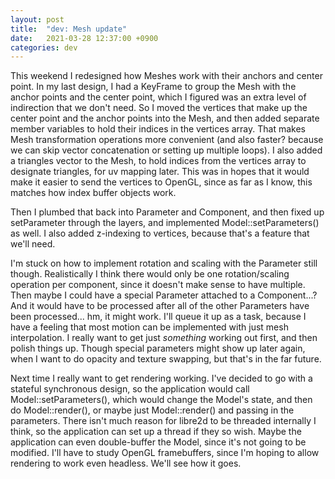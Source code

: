 ```yaml
---
layout: post
title:  "dev: Mesh update"
date:   2021-03-28 12:37:00 +0900
categories: dev
---
```


This weekend I redesigned how Meshes work with their anchors and center point.
In my last design, I had a KeyFrame to group the Mesh with the anchor points
and the center point, which I figured was an extra level of indirection that we
don't need. So I moved the vertices that make up the center point and the
anchor points into the Mesh, and then added separate member variables to hold
their indices in the vertices array. That makes Mesh transformation operations
more convenient (and also faster? because we can skip vector concatenation or
setting up multiple loops). I also added a triangles vector to the Mesh, to
hold indices from the vertices array to designate triangles, for uv mapping
later. This was in hopes that it would make it easier to send the vertices to
OpenGL, since as far as I know, this matches how index buffer objects work.

Then I plumbed that back into Parameter and Component, and then fixed up
setParameter through the layers, and implemented Model::setParameters() as
well. I also added z-indexing to vertices, because that's a feature that we'll
need.

I'm stuck on how to implement rotation and scaling with the Parameter still
though. Realistically I think there would only be one rotation/scaling
operation per component, since it doesn't make sense to have multiple. Then
maybe I could have a special Parameter attached to a Component...? And it would
have to be processed after all of the other Parameters have been processed...
hm, it might work. I'll queue it up as a task, because I have a feeling that
most motion can be implemented with just mesh interpolation. I really want to
get just *something* working out first, and then polish things up. Though
special parameters might show up later again, when I want to do opacity and
texture swapping, but that's in the far future.

Next time I really want to get rendering working. I've decided to go with a
stateful synchronous design, so the application would call
Model::setParameters(), which would change the Model's state, and then do
Model::render(), or maybe just Model::render() and passing in the parameters.
There isn't much reason for libre2d to be threaded internally I think, so the
application can set up a thread if they so wish. Maybe the application can even
double-buffer the Model, since it's not going to be modified. I'll have to
study OpenGL framebuffers, since I'm hoping to allow rendering to work even
headless. We'll see how it goes.
